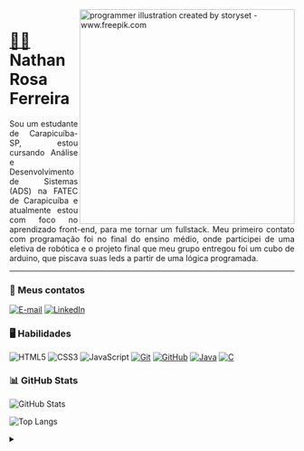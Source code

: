 <img align="right" alt="programmer illustration created by storyset - www.freepik.com" height="380" src="https://github.com/nathanferr/nathanferr/assets/108437707/c79a4bdf-3b02-4f40-afec-e071fc21cb8c">

<h1>
    <a href="[https://nathanferr.github.io/](https://nathanferr.github.io)">
    🧑‍💻</a>
    <span>Nathan Rosa Ferreira</span>
</h1>

<p align="justify"> Sou um estudante de Carapicuíba-SP, estou cursando Análise e Desenvolvimento de Sistemas (ADS) na FATEC de Carapicuíba e atualmente estou com foco no aprendizado front-end, para me tornar um fullstack. Meu primeiro contato com programação foi no final do ensino médio, onde participei de uma eletiva de robótica e o projeto final que meu grupo entregou foi um cubo de arduino, que piscava suas leds a partir de uma lógica programada.
  <br>



  
---
### 💬 Meus contatos 

[![E-mail](https://img.shields.io/badge/-Email-000?style=for-the-badge&logo=gmail&logoColor=)](mailto:nathanrosaferreira@gmail.com)
[![LinkedIn](https://img.shields.io/badge/-LinkedIn-000?style=for-the-badge&logo=linkedin&logoColor=30A3DC)](https://www.linkedin.com/in/nathan-rosa-ferreira/)


### 🖥️ Habilidades

![HTML5](https://img.shields.io/badge/HTML-000?style=for-the-badge&logo=html5&logoColor=30A3DC)
![CSS3](https://img.shields.io/badge/CSS3-000?style=for-the-badge&logo=css3&logoColor=E94D5F)
![JavaScript](https://img.shields.io/badge/JavaScript-000?style=for-the-badge&logo=javascript&logoColor=30A3DC)
[![Git](https://img.shields.io/badge/Git-000?style=for-the-badge&logo=git&logoColor=E94D5F)]() 
[![GitHub](https://img.shields.io/badge/GitHub-000?style=for-the-badge&logo=github&logoColor=30A3DC)]()
[![Java](https://img.shields.io/badge/Java-000?style=for-the-badge&logo=openjdk&logoColor=)]()
[![C](https://img.shields.io/badge/C-000?style=for-the-badge&logo=c&logoColor=)]()


### 📊 GitHub Stats
![GitHub Stats](https://github-readme-stats.vercel.app/api?username=nathanferr&theme=transparent&bg_color=000&border_color=30A3DC&show_icons=true&icon_color=30A3DC&title_color=E94D5F&text_color=FFF)

![Top Langs](https://github-readme-stats-git-masterrstaa-rickstaa.vercel.app/api/top-langs/?username=nathanferr&layout=compact&bg_color=000&border_color=30A3DC&title_color=E94D5F&text_color=FFF)


<details align="left">
  <summary></summary> 
 
  - Badges by <a href="https://shields.io/">shields.io</a><br>
  - Programmer illustration created by <a href="https://storyset.com/technology"> Technology illustrations by Storyset</a>
 
</details>
